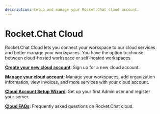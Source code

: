 ```yaml
---
description: Setup and manage your Rocket.Chat cloud account.
---
```


# Rocket.Chat Cloud

Rocket.Chat Cloud lets you connect your workspace to our cloud services and better manage your workspaces. You have the option to choose between cloud-hosted workspace or self-hosted workspaces.

[**Create your new cloud account**](create-new-cloud-account.md): Sign up for a new cloud account.

[**Manage your cloud account**](manage-your-cloud-account/): Manage your workspaces, add organization information, view invoices, and more services with your cloud account.

[**Cloud Account Setup Wizard**](../../resources/frequently-asked-questions/cloud-faqs.md): Set up your first Admin user and register your server.

[**Cloud FAQs**](../../resources/frequently-asked-questions/cloud-faqs.md)**:** Frequently asked questions on Rocket.Chat cloud.
